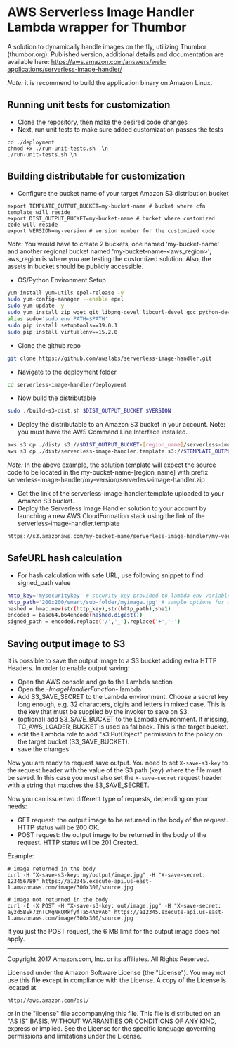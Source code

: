 # AWS Serverless Image Handler Lambda wrapper for Thumbor
A solution to dynamically handle images on the fly, utilizing Thumbor (thumbor.org).
Published version, additional details and documentation are available here: https://aws.amazon.com/answers/web-applications/serverless-image-handler/

_Note:_ it is recommend to build the application binary on Amazon Linux.

## Running unit tests for customization
* Clone the repository, then make the desired code changes
* Next, run unit tests to make sure added customization passes the tests
```
cd ./deployment
chmod +x ./run-unit-tests.sh  \n
./run-unit-tests.sh \n
```

## Building distributable for customization
* Configure the bucket name of your target Amazon S3 distribution bucket
```
export TEMPLATE_OUTPUT_BUCKET=my-bucket-name # bucket where cfn template will reside
export DIST_OUTPUT_BUCKET=my-bucket-name # bucket where customized code will reside
export VERSION=my-version # version number for the customized code
```
_Note:_ You would have to create 2 buckets, one named 'my-bucket-name' and another regional bucket named 'my-bucket-name-<aws_region>'; aws_region is where you are testing the customized solution. Also, the assets  in bucket should be publicly accessible.

* OS/Python Environment Setup
```bash
yum install yum-utils epel-release -y
sudo yum-config-manager --enable epel
sudo yum update -y
sudo yum install zip wget git libpng-devel libcurl-devel gcc python-devel libjpeg-devel -y
alias sudo='sudo env PATH=$PATH'
sudo pip install setuptools==39.0.1
sudo pip install virtualenv==15.2.0
```
* Clone the github repo
```bash
git clone https://github.com/awslabs/serverless-image-handler.git
```

* Navigate to the deployment folder
```bash
cd serverless-image-handler/deployment
```

* Now build the distributable
```bash
sudo ./build-s3-dist.sh $DIST_OUTPUT_BUCKET $VERSION
```

* Deploy the distributable to an Amazon S3 bucket in your account. Note: you must have the AWS Command Line Interface installed.
```bash
aws s3 cp ./dist/ s3://$DIST_OUTPUT_BUCKET-[region_name]/serverless-image-handler/$VERSION/ --recursive --exclude "*" --include "*.zip"
aws s3 cp ./dist/serverless-image-handler.template s3://$TEMPLATE_OUTPUT_BUCKET/serverless-image-handler/$VERSION/
```
_Note:_ In the above example, the solution template will expect the source code to be located in the my-bucket-name-[region_name] with prefix serverless-image-handler/my-version/serverless-image-handler.zip

* Get the link of the serverless-image-handler.template uploaded to your Amazon S3 bucket.
* Deploy the Serverless Image Handler solution to your account by launching a new AWS CloudFormation stack using the link of the serverless-image-handler.template
```bash
https://s3.amazonaws.com/my-bucket-name/serverless-image-handler/my-version/serverless-image-handler.template
```

## SafeURL hash calculation
* For hash calculation with safe URL, use following snippet to find signed_path value
```bash
http_key='mysecuritykey' # security key provided to lambda env variable
http_path='200x200/smart/sub-folder/myimage.jpg' # sample options for myimage
hashed = hmac.new(str(http_key),str(http_path),sha1)
encoded = base64.b64encode(hashed.digest())
signed_path = encoded.replace('/','_').replace('+','-')
```

## Saving output image to S3

It is possible to save the output image to a S3 bucket adding extra HTTP Headers.
In order to enable output saving:

- Open the AWS console and go to the Lambda section
- Open the *-ImageHandlerFunction-* lambda
- Add S3_SAVE_SECRET to the Lambda environment. Choose a secret key long enough, e.g. 32 characters, digits and letters in mixed 
  case. This is the key that must be supplied by the invoker to save on S3.
- (optional) add S3_SAVE_BUCKET to the Lambda environment. If missing, TC_AWS_LOADER_BUCKET is used as fallback.
  This is the target bucket.
- edit the Lambda role to add "s3:PutObject" permission to the policy on the target bucket (S3_SAVE_BUCKET).
- save the changes

Now you are ready to request save output. You need to set `X-save-s3-key` to the request header with the value of the
S3 path (key) where the file must be saved. In this case you must also set the `X-save-secret` request header with a string
that matches the S3_SAVE_SECRET.

Now you can issue two different type of requests, depending on your needs:

- GET request: the output image to be returned in the body of the request. HTTP status will be 200 OK.
- POST request: the output image to be returned in the body of the request. HTTP status will be 201 Created.

Example:

    # image returned in the body
	curl -H "X-save-s3-key: my/output/image.jpg" -H "X-save-secret: 123456789" https://a12345.execute-api.us-east-1.amazonaws.com/image/300x300/source.jpg

    # image not returned in the body
	curl -I -X POST -H "X-save-s3-key: out/image.jpg" -H "X-save-secret: ayzd5BEk7znTCMgNRQMkfyfTa54A6vA6" https://a12345.execute-api.us-east-1.amazonaws.com/image/300x300/source.jpg

If you just the POST request, the 6 MB limit for the output image does not apply.

***

Copyright 2017 Amazon.com, Inc. or its affiliates. All Rights Reserved.

Licensed under the Amazon Software License (the "License"). You may not use this file except in compliance with the License. A copy of the License is located at

    http://aws.amazon.com/asl/

or in the "license" file accompanying this file. This file is distributed on an "AS IS" BASIS, WITHOUT WARRANTIES OR CONDITIONS OF ANY KIND, express or implied. See the License for the specific language governing permissions and limitations under the License.
